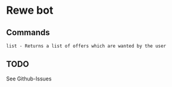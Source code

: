 # Rewe bot

## Commands
```
list - Returns a list of offers which are wanted by the user
```

## TODO
See Github-Issues